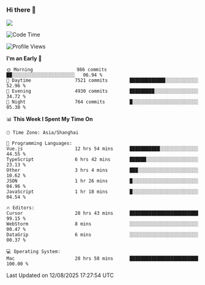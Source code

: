 ### Hi there 👋

<!--
**JJAYCHEN1e/jjaychen1e** is a ✨ _special_ ✨ repository because its `README.md` (this file) appears on your GitHub profile.

Here are some ideas to get you started:

- 🔭 I’m currently working on ...
- 🌱 I’m currently learning ...
- 👯 I’m looking to collaborate on ...
- 🤔 I’m looking for help with ...
- 💬 Ask me about ...
- 📫 How to reach me: ...
- 😄 Pronouns: ...
- ⚡ Fun fact: ...
-->

[![](https://github-readme-stats.vercel.app/api?username=jjaychen1e&show_icons=true)](https://github.com/jjaychen1e/github-readme-stats?count_private=true)

<!--START_SECTION:waka-->
![Code Time](http://img.shields.io/badge/Code%20Time-2%2C239%20hrs%209%20mins-blue)

![Profile Views](http://img.shields.io/badge/Profile%20Views-0-blue)

**I'm an Early 🐤** 

```text
🌞 Morning                986 commits         ██░░░░░░░░░░░░░░░░░░░░░░░   06.94 % 
🌆 Daytime                7521 commits        █████████████░░░░░░░░░░░░   52.96 % 
🌃 Evening                4930 commits        █████████░░░░░░░░░░░░░░░░   34.72 % 
🌙 Night                  764 commits         █░░░░░░░░░░░░░░░░░░░░░░░░   05.38 % 
```


📊 **This Week I Spent My Time On** 

```text
🕑︎ Time Zone: Asia/Shanghai

💬 Programming Languages: 
Vue.js                   12 hrs 54 mins      ███████████░░░░░░░░░░░░░░   44.55 % 
TypeScript               6 hrs 42 mins       ██████░░░░░░░░░░░░░░░░░░░   23.13 % 
Other                    3 hrs 4 mins        ███░░░░░░░░░░░░░░░░░░░░░░   10.62 % 
JSON                     1 hr 26 mins        █░░░░░░░░░░░░░░░░░░░░░░░░   04.96 % 
JavaScript               1 hr 18 mins        █░░░░░░░░░░░░░░░░░░░░░░░░   04.54 % 

🔥 Editors: 
Cursor                   28 hrs 43 mins      █████████████████████████   99.15 % 
WebStorm                 8 mins              ░░░░░░░░░░░░░░░░░░░░░░░░░   00.47 % 
DataGrip                 6 mins              ░░░░░░░░░░░░░░░░░░░░░░░░░   00.37 % 

💻 Operating System: 
Mac                      28 hrs 58 mins      █████████████████████████   100.00 % 
```


 Last Updated on 12/08/2025 17:27:54 UTC
<!--END_SECTION:waka-->
